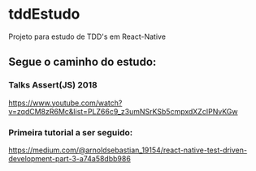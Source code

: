 # tddEstudo
Projeto para estudo de TDD's em React-Native

## Segue o caminho do estudo:

### Talks Assert(JS) 2018
https://www.youtube.com/watch?v=zqdCM8zR6Mc&list=PLZ66c9_z3umNSrKSb5cmpxdXZcIPNvKGw

### Primeira tutorial a ser seguido:
https://medium.com/@arnoldsebastian_19154/react-native-test-driven-development-part-3-a74a58dbb986

